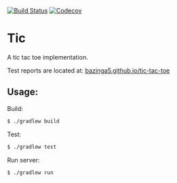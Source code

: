 [![Build Status](https://travis-ci.org/Bazinga5/tic-tac-toe.png)](https://travis-ci.org/Bazinga5/tic-tac-toe) [![Codecov](https://img.shields.io/codecov/c/github/bazinga5/tic-tac-toe.svg)](https://codecov.io/github/Bazinga5/tic-tac-toe)

# Tic

A tic tac toe implementation.

Test reports are located at: [bazinga5.github.io/tic-tac-toe](http://bazinga5.github.io/tic-tac-toe/)

## Usage:

Build:
```sh
$ ./gradlew build
```

Test:
```sh
$ ./gradlew test
```

Run server:
```sh
$ ./gradlew run
```
